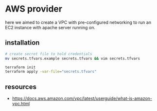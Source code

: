 # AWS provider

here we aimed to create a VPC with pre-configured networking to run an EC2 instance with apache server running on.

## installation

``` bash
# create secret file to hold credentials
mv secrets.tfvars.example secrets.tfvars && vim secrets.tfvars 

terraform init
terraform apply -var-file="secrets.tfvars"
```

## resources

- <https://docs.aws.amazon.com/vpc/latest/userguide/what-is-amazon-vpc.html>
